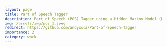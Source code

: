 ```yaml
---
layout: page
title: Part of Speech Tagger
description: Part of Speech (POS) Tagger using a Hidden Markov Model (HMM) and the Viterbi Algorithm
img: /assets/img/pos_1.jpeg
redirect: https://github.com/andyxuca/Part-of-Speech-Tagger
importance: 2
category: work
---
```



